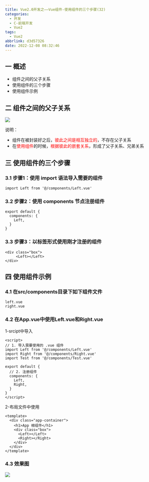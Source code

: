 ```yaml
---
title: Vue2.0开发之——Vue组件-使用组件的三个步骤(32)
categories:
  - 开发
  - C-前端开发
  - Vue2
tags:
  - Vue2
abbrlink: d3d57326
date: 2022-12-08 08:32:46
---
```

## 一 概述

* 组件之间的父子关系
* 使用组件的三个步骤
* 使用组件示例

<!--more-->

## 二 组件之间的父子关系

![][1]

说明：

* 组件在被封装好之后，<font color=red>彼此之间是相互独立的</font>，不存在父子关系
* 在<font color=red>使用组件</font>的时候，<font color=red>根据彼此的嵌套关系</font>，形成了父子关系、兄弟关系

## 三 使用组件的三个步骤

### 3.1 步骤1：使用 import 语法导入需要的组件

```
import Left from '@/components/Left.vue'
```

### 3.2 步骤2：使用 components 节点注册组件

```
export default {
  components: {
    Left,
  }
}
```

### 3.3  步骤3：以标签形式使用刚才注册的组件

```
<div class="box">
     <Left></Left>
</div>
```

## 四 使用组件示例

### 4.1 在src/components目录下如下组件文件

```
left.vue
right.vue
```

### 4.2 在App.vue中使用Left.vue和Right.vue

1-srcipt中导入

```
<script>
// 1. 导入需要使用的 .vue 组件
import Left from '@/components/Left.vue'
import Right from '@/components/Right.vue'
import Test from '@/components/Test.vue'

export default {
  // 2. 注册组件
  components: {
    Left,
    Right,
  }
}
</script>
```

2-布局文件中使用

```
<template>
  <div class="app-container">
    <h1>App 根组件</h1>
    <div class="box">
      <Left></Left>
      <Right></Right>
    </div>
  </div>
</template>
```

### 4.3 效果图
![][2]


[1]:https://cdn.jsdelivr.net/gh/PGzxc/CDN/blog-vue/vue02-32-component-relate.png
[2]:https://cdn.jsdelivr.net/gh/PGzxc/CDN/blog-vue/vue02-32-component-left-right.png
